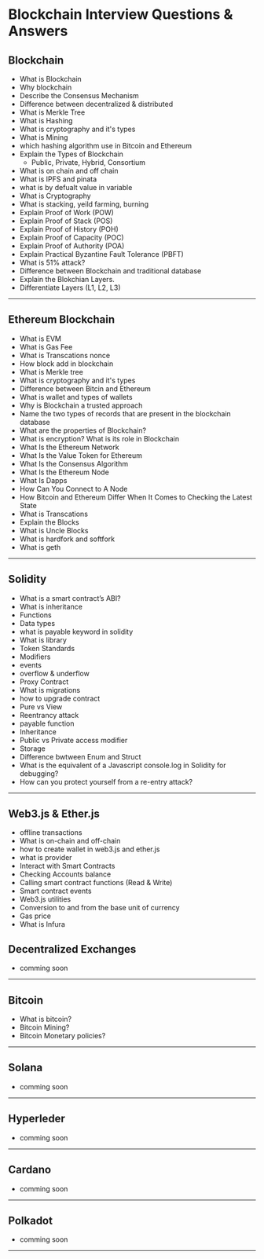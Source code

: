 # Blockchain Interview Questions & Answers

## Blockchain

- What is Blockchain
- Why blockchain 
- Describe the Consensus Mechanism
- Difference between decentralized & distributed
- What is Merkle Tree
- What is Hashing
- What is cryptography and it's types
- What is Mining
- which hashing algorithm use in Bitcoin and Ethereum
- Explain the Types of Blockchain
  - Public, Private, Hybrid, Consortium
- What is on chain and off chain
- What is IPFS and pinata
- what is by defualt value in variable
- What is Cryptography
- What is stacking, yeild farming, burning
- Explain Proof of Work (POW)
- Explain Proof of Stack (POS)
- Explain Proof of History (POH)
- Explain Proof of Capacity (POC)
- Explain Proof of Authority (POA)
- Explain Practical Byzantine Fault Tolerance (PBFT)
- What is 51% attack?
- Difference between Blockchain and traditional database
- Explain the Blokchian Layers.
- Differentiate Layers (L1, L2, L3)

<hr>

## Ethereum Blockchain

- What is EVM
- What is Gas Fee
- What is Transcations nonce
- How block add in blockchain
- What is Merkle tree
- What is cryptography and it's  types
- Difference between Bitcin and Ethereum
- What is wallet and types of wallets
- Why is Blockchain a trusted approach
- Name the two types of records that are present in the blockchain database
- What are the properties of Blockchain?
- What is encryption? What is its role in Blockchain
- What Is the Ethereum Network
- What Is the Value Token for Ethereum
- What Is the Consensus Algorithm
- What Is the Ethereum Node
- What Is Dapps
- How Can You Connect to A Node
- How Bitcoin and Ethereum Differ When It Comes to Checking the Latest State
- What is Transcations
- Explain the Blocks
- What is Uncle Blocks
- What is hardfork and softfork
- What is geth
<hr>

## Solidity

- What is a smart contract’s ABI?
- What is inheritance
- Functions
- Data types
- what is payable keyword in solidity
- What is library
- Token Standards
- Modifiers
- events
- overflow & underflow
- Proxy Contract
- What is migrations
- how to upgrade contract
- Pure vs View
- Reentrancy attack
- payable function
- Inheritance
- Public vs Private access modifier
- Storage
- Difference bwtween Enum and Struct
- What is the equivalent of a Javascript console.log in Solidity for debugging?
- How can you protect yourself from a re-entry attack?

<hr>

## Web3.js & Ether.js

- offline transactions
- What is on-chain and off-chain
- how to create wallet in web3.js and ether.js
- what is provider
- Interact with Smart Contracts
- Checking Accounts balance
- Calling smart contract functions (Read & Write)
- Smart contract events
- Web3.js utilities
- Conversion to and from the base unit of currency
- Gas price
- What is Infura

## Decentralized Exchanges
- comming soon
<hr>

## Bitcoin
- What is bitcoin?
- Bitcoin Mining?
- Bitcoin Monetary policies?
<hr>

## Solana
- comming soon
<hr>

## Hyperleder
- comming soon
<hr>

## Cardano
- comming soon
<hr>

## Polkadot
- comming soon
<hr>
